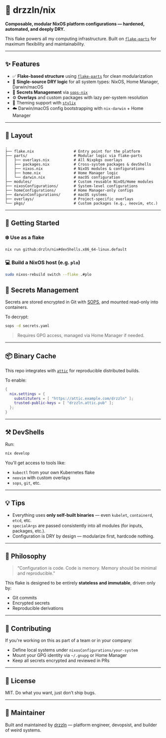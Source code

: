 # 🧬 drzzln/nix

**Composable, modular NixOS platform configurations — hardened, automated, and deeply DRY.**

This flake powers all my computing infrastructure. Built on [`flake-parts`](https://flake.parts) for maximum flexibility and maintainability.

---

## ✨ Features

- ✅ **Flake-based structure** using [`flake-parts`](https://flake.parts) for clean modularization
- 🧠 **Single-source DRY logic** for all system types: NixOS, Home Manager, Darwin/macOS
- 🔐 **Secrets Management** via [`sops-nix`](https://github.com/Mic92/sops-nix)
- ⚙️ **Overlays** and custom packages with lazy per-system resolution
- 🎨 Theming support with [`stylix`](https://github.com/danth/stylix)
- ☁️ Darwin/macOS config bootstrapping with `nix-darwin` + Home Manager

---

## 📁 Layout

```
.
├── flake.nix                  # Entry point for the platform
├── parts/                     # Modular logic via flake-parts
│   ├── overlays.nix           # All Nixpkgs overlays
│   ├── packages.nix           # Cross-system packages & devShells
│   ├── nixos.nix              # NixOS modules & configurations
│   ├── home.nix               # Home Manager logic
│   └── darwin.nix             # macOS configuration
├── modules/                   # Custom reusable NixOS/Home modules
├── nixosConfigurations/       # System-level configurations
├── homeConfigurations/        # Home Manager-only configs
├── darwinConfigurations/      # macOS systems
├── overlays/                  # Project-specific overlays
└── pkgs/                      # Custom packages (e.g., neovim, etc.)
```

---

## 🚀 Getting Started

### ❄️ Use as a flake

```bash
nix run github:drzln/nix#devShells.x86_64-linux.default
```

### 💻 Build a NixOS host (e.g. `plo`)

```bash
sudo nixos-rebuild switch --flake .#plo
```

## 🔐 Secrets Management

Secrets are stored encrypted in Git with [SOPS](https://github.com/mozilla/sops), and mounted read-only into containers.

To decrypt:

```bash
sops -d secrets.yaml
```

> Requires GPG access, managed via Home Manager if needed.

---

## 📦 Binary Cache

This repo integrates with [`attic`](https://github.com/zhaofengli/attic) for reproducible distributed builds.

To enable:

```nix
{
  nix.settings = {
    substituters = [ "https://attic.example.com/drzzln" ];
    trusted-public-keys = [ "drzzln.attic.pub" ];
  };
}
```

---

## ⚒️ DevShells

Run:

```bash
nix develop
```

You'll get access to tools like:

- `kubectl` from your own Kubernetes flake
- `neovim` with custom overlays
- `sops`, `git`, etc.

---

## 💡 Tips

- Everything uses **only self-built binaries** — even `kubelet`, `containerd`, `etcd`, etc.
- `specialArgs` are passed consistently into all modules (for inputs, packages, etc.).
- Configuration is DRY by design — modularize first, hardcode nothing.

---

## 🧠 Philosophy

> “Configuration is code. Code is memory. Memory should be minimal and reproducible.”

This flake is designed to be entirely **stateless and immutable**, driven only by:

- Git commits
- Encrypted secrets
- Reproducible derivations

---

## 🤝 Contributing

If you're working on this as part of a team or in your company:

- Define local systems under `nixosConfigurations/your-system`
- Mount your GPG identity via `~/.gnupg` or Home Manager
- Keep all secrets encrypted and reviewed in PRs

---

## 📜 License

MIT. Do what you want, just don’t ship bugs.

---

## 👤 Maintainer

Built and maintained by [drzzln](https://github.com/drzln) — platform engineer, devopsist, and builder of weird systems.
